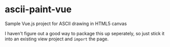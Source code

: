 # ascii-paint-vue
Sample Vue.js project for ASCII drawing in HTML5 canvas

I haven't figure out a good way to package this up seperately, so just stick it into an existing view project and `import` the page.

